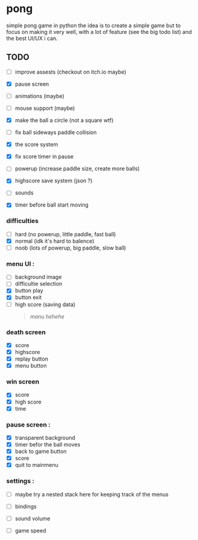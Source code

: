 # pong
simple pong game in python
the idea is to create a simple game but to focus on making it very well, with a lot of feature (see the big todo list) and the best UI/UX i can.


## TODO

- [ ] improve assests (checkout on itch.io maybe)
- [x] pause screen
- [ ] animations (maybe)
- [ ] mouse support (maybe)
- [x] make the ball a circle (not a square wtf)
- [ ] fix ball sideways paddle collision
- [x] the score system
- [x] fix score timer in pause
- [ ] powerup (increase paddle size, create more balls)
- [x] highscore save system (json ?)
- [ ] sounds
- [x] timer before ball start moving


### difficulties
- [ ] hard (no powerup, little paddle, fast ball)
- [x] normal (idk it's hard to balence)
- [ ] noob (lots of powerup, big paddle, slow ball)

### menu UI :
- [ ] background image
- [ ] difficultie selection
- [x] button play
- [x] button exit
- [ ] high score (saving data)
   > _manu hehehe_

### death screen
- [x] score
- [x] highscore
- [x] replay button
- [x] menu button

### win screen
- [x] score
- [x] high score
- [x] time

### pause screen :
- [x] transparent background
- [x] timer befor the ball moves
- [x] back to game button
- [x] score
- [x] quit to mainmenu

### settings :
- [ ] maybe try a nested stack here for keeping track of the menus
- [ ] bindings
- [ ] sound volume
- [ ] game speed

